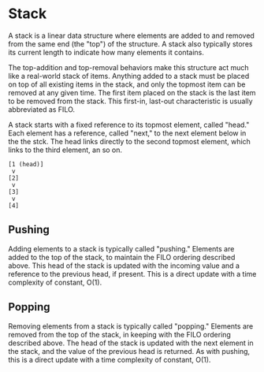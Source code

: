 # Stack

A stack is a linear data structure where elements are added to and removed from the same end (the
"top") of the structure. A stack also typically stores its current length to indicate how many
elements it contains.

The top-addition and top-removal behaviors make this structure act much like a real-world stack of
items. Anything added to a stack must be placed on top of all existing items in the stack, and only
the topmost item can be removed at any given time. The first item placed on the stack is the last
item to be removed from the stack. This first-in, last-out characteristic is usually abbreviated as
FILO.

A stack starts with a fixed reference to its topmost element, called "head." Each element has a
reference, called "next," to the next element below in the the stck. The head links directly to the
second topmost element, which links to the third element, an so on.

```
[1 (head)]
 v
[2]
 v
[3]
 v
[4]
```

## Pushing

Adding elements to a stack is typically called "pushing." Elements are added to the top of the
stack, to maintain the FILO ordering described above. This head of the stack is updated with the
incoming value and a reference to the previous head, if present. This is a direct update with a time
complexity of constant, O(1).

## Popping

Removing elements from a stack is typically called "popping." Elements are removed from the top of
the stack, in keeping with the FILO ordering described above. The head of the stack is updated with
the next element in the stack, and the value of the previous head is returned. As with pushing, this
is a direct update with a time complexity of constant, O(1).
